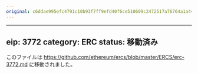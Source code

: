 ```yaml
---
original: c6ddae995efc4791c10b93f7ff9efd40f6ce510609c2472517a76764a1a44229
---
```


---
eip: 3772
category: ERC
status: 移動済み
---

このファイルは https://github.com/ethereum/ercs/blob/master/ERCS/erc-3772.md に移動されました。